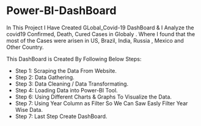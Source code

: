 # Power-BI-DashBoard

In This Project I Have Created GLobal_Covid-19 DashBoard & 
I Analyze the covid19 Confirmed, Death, Cured Cases in Globaly .
Where I found that the most of the Cases were arisen in US, 
Brazil, India, Russia , Mexico and Other Country.

This DashBoard is Created By Following Below Steps:
 * Step 1: Scraping the Data From Website.
 * Step 2: Data Gathering.
 * Step 3: Data Cleaning / Data Transformating.
 * Step 4: Loading Data into Power-BI Tool.
 * Step 6: Using Different Charts & Graphs To Visualize the Data.
 * Step 7: Using Year Column as Filter So We Can Saw Easly Filter Year Wise Data.
 * Step 7: Last Step Create DashBoard.
